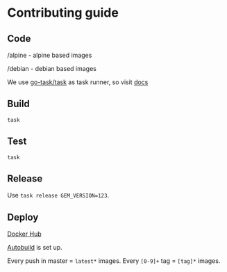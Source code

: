 # Contributing guide

## Code

/alpine - alpine based images

/debian - debian based images

We use [go-task/task](https://github.com/go-task/task) as task runner, so visit [docs](https://taskfile.org)

## Build

`task`

## Test

`task`

## Release

Use `task release GEM_VERSION=123`. 

## Deploy

[Docker Hub](https://hub.docker.com/r/antonmarin/github-pages/)

[Autobuild](https://docs.docker.com/docker-hub/builds/) is set up.

Every push in master = `latest*` images.
Every `[0-9]+` tag = `[tag]*` images.
